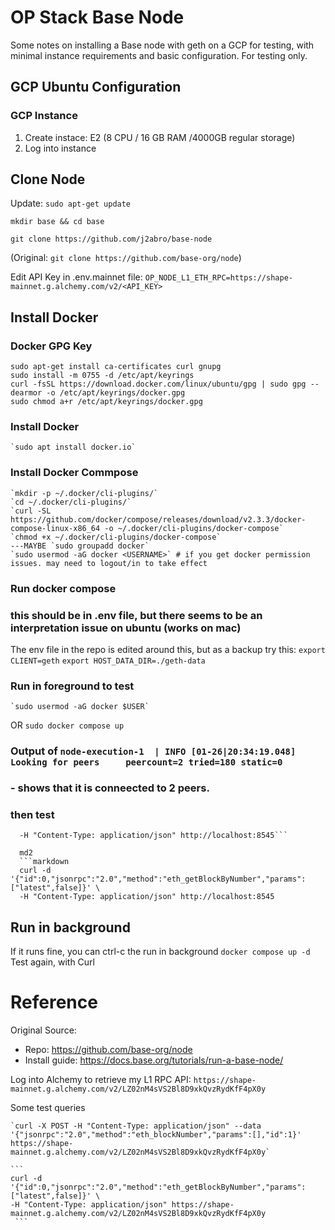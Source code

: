 
# OP Stack Base Node
Some notes on installing a Base node with geth on a GCP for testing, with minimal instance requirements and basic configuration. For testing only.

<!-- Beacon RPC
https://eth-beacon-chain.drpc.org/rest/
curl -X GET "https://eth-beacon-chain.drpc.org/rest/eth/v1/beacon/genesis" -H "accept: application/json" -->

## GCP Ubuntu Configuration
### GCP Instance
1. Create instace: E2 (8 CPU / 16 GB RAM /4000GB regular storage)
2. Log into instance

## Clone Node
Update: `sudo apt-get update`

`mkdir base && cd base`

`git clone https://github.com/j2abro/base-node`

(Original: `git clone https://github.com/base-org/node`)

Edit API Key in .env.mainnet file: `OP_NODE_L1_ETH_RPC=https://shape-mainnet.g.alchemy.com/v2/<API_KEY>`

## Install Docker

### Docker GPG Key
<!-- curl -fsSL https://download.docker.com/linux/ubuntu/gpg | sudo apt-key add - # deprecated, but ok for now -->
    sudo apt-get install ca-certificates curl gnupg
    sudo install -m 0755 -d /etc/apt/keyrings
    curl -fsSL https://download.docker.com/linux/ubuntu/gpg | sudo gpg --dearmor -o /etc/apt/keyrings/docker.gpg
    sudo chmod a+r /etc/apt/keyrings/docker.gpg

### Install Docker
    `sudo apt install docker.io`

### Install Docker Commpose
    `mkdir -p ~/.docker/cli-plugins/`
    `cd ~/.docker/cli-plugins/`
    `curl -SL https://github.com/docker/compose/releases/download/v2.3.3/docker-compose-linux-x86_64 -o ~/.docker/cli-plugins/docker-compose`
    `chmod +x ~/.docker/cli-plugins/docker-compose`
    ---MAYBE `sudo groupadd docker`
    `sudo usermod -aG docker <USERNAME>` # if you get docker permission issues. may need to logout/in to take effect

### Run docker compose
### this should be in .env file, but there seems to be an interpretation issue on ubuntu (works on mac)
The env file in the repo is edited around this, but as a backup try this:
    `export CLIENT=geth`
    `export HOST_DATA_DIR=./geth-data`

### Run in foreground to test 
    `sudo usermod -aG docker $USER`
OR
    `sudo docker compose up`
### Output of `node-execution-1  | INFO [01-26|20:34:19.048] Looking for peers     peercount=2 tried=180 static=0`
###  - shows that it is conneected to 2 peers.

### then test 
```curl -d '{"id":0,"jsonrpc":"2.0","method":"eth_getBlockByNumber","params":["latest",false]}' \
  -H "Content-Type: application/json" http://localhost:8545```

  md2
  ```markdown
  curl -d '{"id":0,"jsonrpc":"2.0","method":"eth_getBlockByNumber","params":["latest",false]}' \
  -H "Content-Type: application/json" http://localhost:8545
  ```

## Run in background
If it runs fine, you can ctrl-c the run in background
`docker compose up -d` 
Test again, with Curl


# Reference
Original Source:
 - Repo: https://github.com/base-org/node
 - Install guide: https://docs.base.org/tutorials/run-a-base-node/

 Log into Alchemy to retrieve my L1 RPC API:
    `https://shape-mainnet.g.alchemy.com/v2/LZ02nM4sVS2Bl8D9xkQvzRydKfF4pX0y`

Some test queries

    `curl -X POST -H "Content-Type: application/json" --data '{"jsonrpc":"2.0","method":"eth_blockNumber","params":[],"id":1}' https://shape-mainnet.g.alchemy.com/v2/LZ02nM4sVS2Bl8D9xkQvzRydKfF4pX0y`

    ```
    curl -d '{"id":0,"jsonrpc":"2.0","method":"eth_getBlockByNumber","params":["latest",false]}' \
    -H "Content-Type: application/json" https://shape-mainnet.g.alchemy.com/v2/LZ02nM4sVS2Bl8D9xkQvzRydKfF4pX0y
     ```
